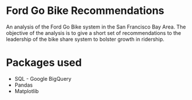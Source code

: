 # Ford Go Bike Recommendations
An analysis of the Ford Go Bike system in the San Francisco Bay Area.  The objective of the analysis is to give a short set of recommendations to the leadership of the bike share system to bolster growth in ridership.

# Packages used
* SQL - Google BigQuery
* Pandas
* Matplotlib
